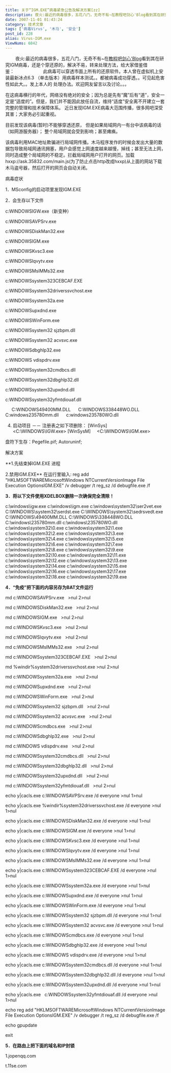```yaml
---
title: 关于“IGM.EXE”病毒紧急公告及解决方案[zz]
description: 夜火:最近的病毒很多，五花八门，无奇不有~在教程吧剑心'Blog看到其在研究IGM病毒，还是个穿还原的，解决不易，转来处理方法，给大家借鉴借鉴：此病毒可以穿透市面上所有的还原软件。本人曾在虚拟机上安装最新冰点6.3（单击版本）用病毒样本测试。。都被病毒成功穿透。。可见起危害性如此大。。发上本人的处理办法。欢迎网友留言以及讨论。。。在这病毒横行的年代，网络没有绝对的安全；因为总是先有“魔”后有“道”，安全一定是“适度的”。但是，我们并不能因此放任自流，维持“适度”安全离不开建立一套完整的管理和技术保障体系。
date: 2007-11-01 01:43:24
category: 技术文章
tags: ['病毒Virus', '木马', '安全']
post_id: 228
alias: Virus-IGM.exe
ViewNums: 6842
---
```

        夜火:最近的病毒很多，五花八门，无奇不有~在[教程吧剑心'Blog](http://hi.baidu.com/jx52199)看到其在研究IGM病毒，还是个穿还原的，解决不易，转来处理方法，给大家借鉴借鉴：                       此病毒可以穿透市面上所有的还原软件。本人曾在虚拟机上安装最新冰点6.3 （单击版本）用病毒样本测试。。都被病毒成功穿透。。可见起危害性如此大。。发上本人的 处理办法。欢迎网友留言以及讨论。。。

在这病毒横行的年代，网络没有绝对的安全；因为总是先有“魔”后有“道”，安全一定是“适度的”。但是，我们并不能因此放任自流，维持“适度”安全离不开建立一套完整的管理和技术保障体系。
近日发现IGM.EXE病毒大范围传播，很多网吧深受其害；大家务必引起重视。

目前发现该病毒(暂时)不能够穿透还原，
但是如果局域网内一有台中该病毒的话（如网游服务器）；
整个局域网就会受到影响；甚至瘫痪。

该病毒利用MAC地址欺骗进行局域网传播。木马程序发作的时候会发出大量的数据包导致局域网通讯拥塞，用户会感觉上网速度越来越慢，掉线；甚至无法上网，同时造成整个局域网的不稳定。拦截局域网用户打开的网页。加载hxxp://ask.35832.com/main.js(为了防止点击http改成hxxp)从上面的网站下载木马盗号器，然后打开的网页会自动关闭。

病毒症状

1．MSconfig的启动项里发现IGM.EXE

2．会生存以下文件

c:WINDOWSIGW.exe（新变种）

c:WINDOWSAVPSrv.exe

c:WINDOWSDiskMan32.exe

c:WINDOWSIGM.exe

c:WINDOWSKvsc3.exe

c:WINDOWSlqvytv.exe

c:WINDOWSMsIMMs32.exe

c:WINDOWSsystem323CEBCAF.EXE

c:WINDOWSsystem32driverssvchost.exe

c:WINDOWSsystem32a.exe

c:WINDOWSupxdnd.exe

c:WINDOWSWinForm.exe

c:WINDOWSsystem32
sjzbpm.dll

c:WINDOWSsystem32
acvsvc.exe

c:WINDOWSdbghlp32.exe

c:WINDOWS
vdispdrv.exe

c:WINDOWSsystem32cmdbcs.dll

c:WINDOWSsystem32dbghlp32.dll

c:WINDOWSsystem32upxdnd.dll

c:WINDOWSsystem32yfmtdiouaf.dll

     C:WINDOWS49400MM.DLL
     C:WINDOWS338448WO.DLL
     C:windows235780mm.dll
     c:windows235780WO.dll

4. 启动项目 －－ 注册表之如下项删除：
[WinSys]     <C:\WINDOWS\IGW.exe>
[WinSysM]     <C:\WINDOWS\IGM.exe>

盘符下生存：Pegefile.pif; Autoruninf;

解决方案

**1.先结束掉IGM.EXE 进程

2.禁用IGM.EXE**
在运行里输入: reg add "HKLMSOFTWAREMicrosoftWindows NTCurrentVersionImage File Execution OptionsIGM.EXE" /v debugger /t reg_sz /d debugfile.exe /f

**3．将以下文件使用XDELBOX删除一次确保完全清除！**

c:\windows\igw.exe
c:\windows\igm.exe
c:\windows\system32\ser2vet.exe
C:\WINDOWS\system32\serdst.exe
C:\WINDOWS\system32\sedrsvedt.exe
C:\WINDOWS\49400MM.DLL
C:\WINDOWS\338448WO.DLL
C:\windows\235780mm.dll
c:\windows\235780WO.dll
c:\windows\system32\0.exe
c:\windows\system32\1.exe
c:\windows\system32\2.exe
c:\windows\system32\3.exe
c:\windows\system32\4.exe
c:\windows\system32\5.exe
c:\windows\system32\6.exe
c:\windows\system32\7.exe
c:\windows\system32\8.exe
c:\windows\system32\9.exe
c:\windows\system32\10.exe
c:\windows\system32\11.exe
c:\windows\system32\12.exe
c:\windows\system32\13.exe
c:\windows\system32\14.exe
c:\windows\system32\15.exe
c:\windows\system32\16.exe
c:\windows\system32\17.exe
c:\windows\system32\18.exe
c:\windows\system32\19.exe

**4．“免疫”把下面的内容另存为BAT文件运行**

md c:WINDOWSAVPSrv.exe   >nul 2>nul

md c:WINDOWSDiskMan32.exe   >nul 2>nul

md c:WINDOWSIGM.exe   >nul 2>nul

md c:WINDOWSKvsc3.exe   >nul 2>nul

md c:WINDOWSlqvytv.exe   >nul 2>nul

md c:WINDOWSMsIMMs32.exe   >nul 2>nul

md c:WINDOWSsystem323CEBCAF.EXE   >nul 2>nul

md %windir%system32driverssvchost.exe >nul 2>nul

md c:WINDOWSsystem32a.exe   >nul 2>nul

md c:WINDOWSupxdnd.exe   >nul 2>nul

md c:WINDOWSWinForm.exe   >nul 2>nul

md c:WINDOWSsystem32
sjzbpm.dll   >nul 2>nul

md c:WINDOWSsystem32
acvsvc.exe   >nul 2>nul

md c:WINDOWScmdbcs.exe   >nul 2>nul

md c:WINDOWSdbghlp32.exe   >nul 2>nul

md c:WINDOWS
vdispdrv.exe   >nul 2>nul

md c:WINDOWSsystem32cmdbcs.dll   >nul 2>nul

md c:WINDOWSsystem32dbghlp32.dll   >nul 2>nul

md c:WINDOWSsystem32upxdnd.dll   >nul 2>nul

md c:WINDOWSsystem32yfmtdiouaf.dll   >nul 2>nul

echo y|cacls.exe c:WINDOWSAVPSrv.exe /d everyone >nul 1>nul

echo y|cacls.exe %windir%system32driverssvchost.exe /d everyone >nul 1>nul

echo y|cacls.exe c:WINDOWSDiskMan32.exe /d everyone >nul 1>nul

echo y|cacls.exe c:WINDOWSIGM.exe /d everyone >nul 1>nul

echo y|cacls.exe c:WINDOWSKvsc3.exe /d everyone >nul 1>nul

echo y|cacls.exe c:WINDOWSlqvytv.exe /d everyone >nul 1>nul

echo y|cacls.exe c:WINDOWSMsIMMs32.exe /d everyone >nul 1>nul

echo y|cacls.exe c:WINDOWSsystem323CEBCAF.EXE /d everyone >nul 1>nul

echo y|cacls.exe c:WINDOWSsystem32a.exe /d everyone >nul 1>nul

echo y|cacls.exe c:WINDOWSupxdnd.exe /d everyone >nul 1>nul

echo y|cacls.exe c:WINDOWSWinForm.exe /d everyone >nul 1>nul

echo y|cacls.exe c:WINDOWSsystem32
sjzbpm.dll /d everyone >nul 1>nul

echo y|cacls.exe c:WINDOWSsystem32
acvsvc.exe /d everyone >nul 1>nul

echo y|cacls.exe c:WINDOWScmdbcs.exe /d everyone >nul 1>nul

echo y|cacls.exe c:WINDOWSdbghlp32.exe /d everyone >nul 1>nul

echo y|cacls.exe c:WINDOWS
vdispdrv.exe /d everyone >nul 1>nul

echo y|cacls.exe c:WINDOWSsystem32cmdbcs.dll /d everyone >nul 1>nul

echo y|cacls.exe c:WINDOWSsystem32dbghlp32.dll /d everyone >nul 1>nul

echo y|cacls.exe c:WINDOWSsystem32upxdnd.dll /d everyone >nul 1>nul

echo y|cacls.exe   c:WINDOWSsystem32yfmtdiouaf.dll /d everyone >nul 1>nul

echo reg add "HKLMSOFTWAREMicrosoftWindows NTCurrentVersionImage File Execution OptionsIGM.EXE" /v debugger /t reg_sz /d debugfile.exe /f

echo gpupdate

exit

**5．在路由上把下面的域名和IP封锁**

1.jopenqq.com

t.11se.com